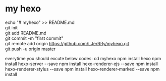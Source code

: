 # my hexo
echo "# myhexo" >> README.md<br>
git init<br>
git add README.md<br>
git commit -m "first commit"<br>
git remote add origin https://github.com/LJerRRy/myhexo.git<br>
git push -u origin master<br>

everytime you should excute below codes:
cd myhexo
npm install hexo
npm install hexo-server --save
npm install hexo-renderer-ejs --save
npm install hexo-renderer-stylus --save
npm install hexo-renderer-marked --save
npm install
